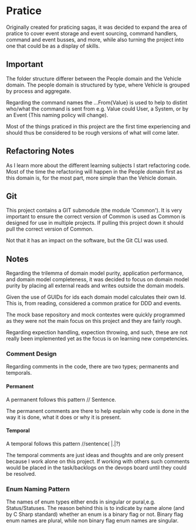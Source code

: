 # Pratice

Originally created for praticing sagas, it was decided to expand the area of pratice to cover event storage and event sourcing, command handlers, command and event busses, and more, while also turning the project into one that could be as a display of skills.


## Important

The folder structure differer between the People domain and the Vehicle domain.
The people domain is structured by type, where Vehicle is grouped by process and aggregate.

Regarding the command names the ...From{Value} is used to help to distint who/what the command is sent from e.g. Value could User, a System, or by an Event (This naming policy will change).

Most of the things praticed in this project are the first time experiencing and should thus be considered to be rough versions of what will come later.

## Refactoring Notes

As I learn more about the different learning subjects I start refactoring code. Most of the time the refactoring will happen in the People domain first as this domain is, for the most part, more simple than the Vehicle domain.

## Git

This project contains a GIT submodule (the module 'Common'). It is very important to ensure the correct version of Common is used as Common is designed for use in multiple projects. 
If pulling this project down it should pull the correct version of Common.

Not that it has an impact on the software, but the Git CLI was used.

## Notes

Regarding the trilemma of domain model purity, application performance, and domain model completeness, it was decided to focus on domain model purity by placing all external reads and writes outside the domain models.

Given the use of GUIDs for ids each domain model calculates their own Id. This is, from reading, considered a common pratice for DDD and events.

The mock base repository and mock contextes were quickly programmed as they were not the main focus on this project and they are fairly rough.

Regarding expection handling, expection throwing, and such, these are not really been implemented yet as the focus is on learning new competencies.

### Comment Design

Regarding comments in the code, there are two types; permanents and temporals. 

#### Permanent

A permanent follows this pattern // Sentence.

The permanent comments are there to help explain why code is done in the way it is done, what it does or why it is present. 

#### Temporal

A temporal follows this pattern //sentence( |.|?)

The temporal comments are just ideas and thoughts and are only present because I work alone on this project. If working with others such comments would be placed in the task/backlogs on the devops board until they could be resolved.


### Enum Naming Pattern

The names of enum types either ends in singular or pural,e.g. Status/Statuses.
The reason behind this is to indicate by name alone (and by C Sharp standard) whether an enum is a binary flag or not.
Binary flag enum names are plural, while non binary flag enum names are singular.


